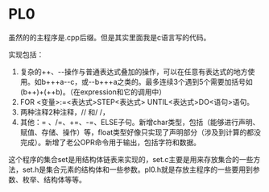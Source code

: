 # PL0
虽然的的主程序是.cpp后缀。但是其实里面我是c语言写的代码。

实现包括：
1. 复杂的++、--操作与普通表达式叠加的操作，可以在任意有表达式的地方使用。如b+++a--c，或--b+++a之类的。最多连续3个遇到5个需要加括号如(b++)+(++b)。（在expression和它的调用中）
2. FOR <变量>:=<表达式>STEP<表达式> UNTIL<表达式>DO<语句>语句。
3. 两种注释2种注释，// 和/ /，
4. 其他：= 、/=、+=、-=、ELSE子句。新增char类型，包括（能够进行声明、赋值、存储、操作）等，float类型好像只实现了声明部分（涉及到计算的都没完成）。新增了老公OPR命令用于输出，包括字符和数据。

这个程序的集合set是用结构体链表来实现的，set.c主要是用来存放集合的一些方法，set.h是集合元素的结构体和一些参数。pl0.h就是存放主程序的一些要用到参数、枚举、结构体等等。
